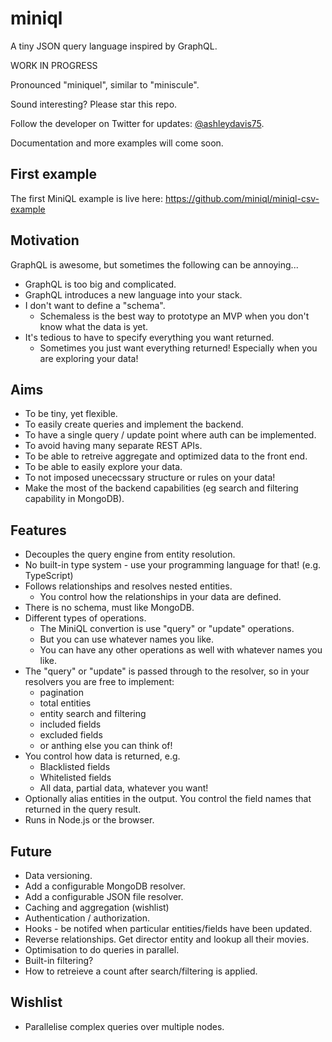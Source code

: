 # miniql

A tiny JSON query language inspired by GraphQL.

WORK IN PROGRESS

Pronounced "miniquel", similar to "miniscule".

Sound interesting? Please star this repo.

Follow the developer on Twitter for updates: [@ashleydavis75](https://twitter.com/ashleydavis75).

Documentation and more examples will come soon.

## First example 

The first MiniQL example is live here:
https://github.com/miniql/miniql-csv-example


## Motivation

GraphQL is awesome, but sometimes the following can be annoying...

- GraphQL is too big and complicated.
- GraphQL introduces a new language into your stack.
- I don't want to define a "schema". 
    - Schemaless is the best way to prototype an MVP when you don't know what the data is yet.
- It's tedious to have to specify everything you want returned.
    - Sometimes you just want everything returned! Especially when you are exploring your data!

## Aims

- To be tiny, yet flexible.
- To easily create queries and implement the backend.
- To have a single query / update point where auth can be implemented.
- To avoid having many separate REST APIs.
- To be able to retreive aggregate and optimized data to the front end.
- To be able to easily explore your data.
- To not imposed unececssary structure or rules on your data!
- Make the most of the backend capabilities (eg search and filtering capability in MongoDB).

## Features

- Decouples the query engine from entity resolution.
- No built-in type system - use your programming language for that! (e.g. TypeScript)
- Follows relationships and resolves nested entities.
    - You control how the relationships in your data are defined.
- There is no schema, must like MongoDB.
- Different types of operations.
    - The MiniQL convertion is use "query" or "update" operations.
    - But you can use whatever names you like.
    - You can have any other operations as well with whatever names you like.
- The "query" or "update" is passed through to the resolver, so in your resolvers you are free to implement:
    - pagination
    - total entities
    - entity search and filtering
    - included fields
    - excluded fields
    - or anthing else you can think of!
- You control how data is returned, e.g.
    - Blacklisted fields
    - Whitelisted fields
    - All data, partial data, whatever you want!
- Optionally alias entities in the output. You control the field names that returned in the query result.
- Runs in Node.js or the browser.

## Future

- Data versioning.
- Add a configurable MongoDB resolver.
- Add a configurable JSON file resolver.
- Caching and aggregation (wishlist)
- Authentication / authorization.
- Hooks - be notifed when particular entities/fields have been updated.
- Reverse relationships. Get director entity and lookup all their movies.
- Optimisation to do queries in parallel.
- Built-in filtering?
- How to retreieve a count after search/filtering is applied.

## Wishlist

- Parallelise complex queries over multiple nodes.